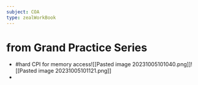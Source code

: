 ```yaml
---
subject: COA
type: zealWorkBook
---
```

# from Grand Practice Series 
- #hard CPI for memory access![[Pasted image 20231005101040.png]]![[Pasted image 20231005101121.png]]
- 